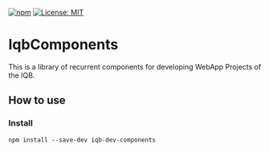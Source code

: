 [![npm](https://img.shields.io/npm/v/iqb-components.svg?style=flat-square)](https://www.npmjs.com/package/iqb-components)
[![License: MIT](https://img.shields.io/badge/License-MIT-yellow.svg?style=flat-square)](LICENSE)

# IqbComponents

This is a library of recurrent components for developing WebApp Projects of the IQB.

## How to use

### Install
```
npm install --save-dev iqb-dev-components
```




